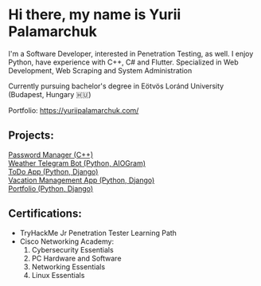 # Hi there, my name is Yurii Palamarchuk

I'm a Software Developer, interested in Penetration Testing, as well. I enjoy Python, have experience with C++, C# and Flutter. Specialized in Web Development, Web Scraping and System Administration

Currently pursuing bachelor's degree in Eötvös Loránd University (Budapest, Hungary 🇭🇺)

Portfolio: https://yuriipalamarchuk.com/

## Projects:
<a href="https://github.com/nohackingnolife/Password-Manager">Password Manager (C++)</a><br>
<a href="https://github.com/nohackingnolife/Telegram-Weather-Bot">Weather Telegram Bot (Python, AIOGram)</a><br>
<a href="https://github.com/nohackingnolife/django4-todo-app">ToDo App (Python, Django)</a><br>
<a href="https://github.com/nohackingnolife/django4-vacation-management-app">Vacation Management App (Python, Django)</a><br>
<a href="https://github.com/nohackingnolife/django4-portfolio">Portfolio (Python, Django)</a>

## Certifications:
- TryHackMe Jr Penetration Tester Learning Path<br>
- Cisco Networking Academy:
  1) Cybersecurity Essentials<br>
  2) PC Hardware and Software<br>
  3) Networking Essentials<br>
  4) Linux Essentials
